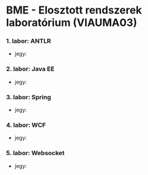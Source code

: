 # BME - Elosztott rendszerek laboratórium (VIAUMA03)

### 1. labor: ANTLR
  - jegy:

### 2. labor: Java EE
  - jegy:

### 3. labor: Spring
  - jegy:

### 4. labor: WCF
  - jegy:

### 5. labor: Websocket
  - jegy:
